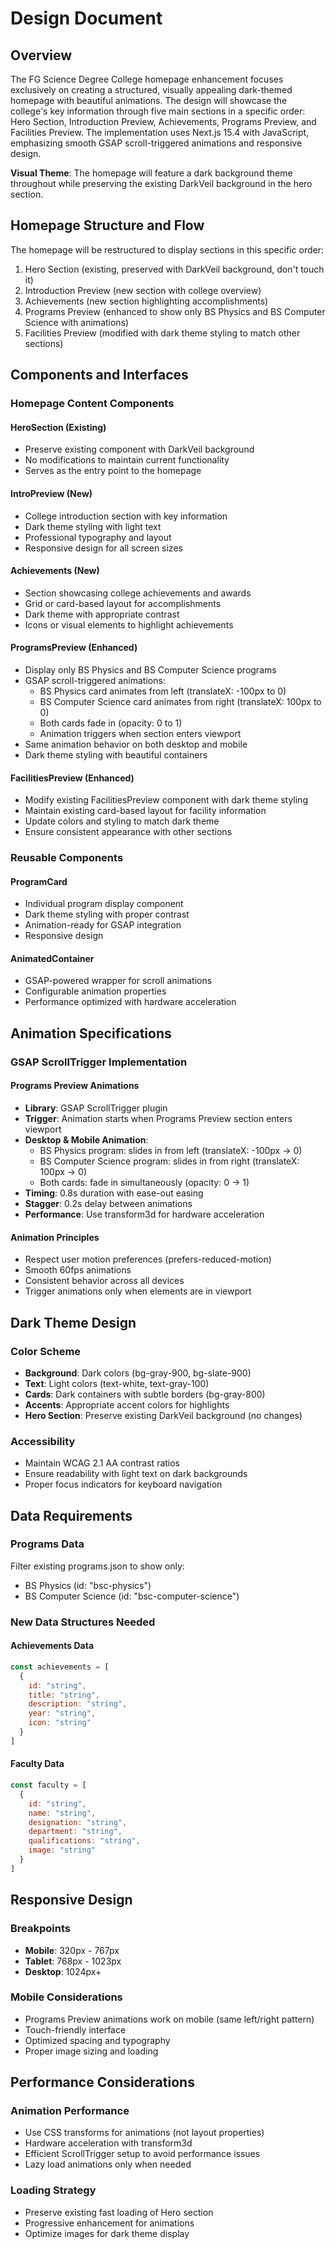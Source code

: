# Design Document

## Overview

The FG Science Degree College homepage enhancement focuses exclusively on creating a structured, visually appealing dark-themed homepage with beautiful animations. The design will showcase the college's key information through five main sections in a specific order: Hero Section, Introduction Preview, Achievements, Programs Preview, and Facilities Preview. The implementation uses Next.js 15.4 with JavaScript, emphasizing smooth GSAP scroll-triggered animations and responsive design.

**Visual Theme**: The homepage will feature a dark background theme throughout while preserving the existing DarkVeil background in the hero section.

## Homepage Structure and Flow

The homepage will be restructured to display sections in this specific order:
1. Hero Section (existing, preserved with DarkVeil background, don't touch it)
2. Introduction Preview (new section with college overview)
3. Achievements (new section highlighting accomplishments)
4. Programs Preview (enhanced to show only BS Physics and BS Computer Science with animations)
5. Facilities Preview (modified with dark theme styling to match other sections)

## Components and Interfaces

### Homepage Content Components

#### HeroSection (Existing)
- Preserve existing component with DarkVeil background
- No modifications to maintain current functionality
- Serves as the entry point to the homepage

#### IntroPreview (New)
- College introduction section with key information
- Dark theme styling with light text
- Professional typography and layout
- Responsive design for all screen sizes

#### Achievements (New)
- Section showcasing college achievements and awards
- Grid or card-based layout for accomplishments
- Dark theme with appropriate contrast
- Icons or visual elements to highlight achievements

#### ProgramsPreview (Enhanced)
- Display only BS Physics and BS Computer Science programs
- GSAP scroll-triggered animations:
  - BS Physics card animates from left (translateX: -100px to 0)
  - BS Computer Science card animates from right (translateX: 100px to 0)
  - Both cards fade in (opacity: 0 to 1)
  - Animation triggers when section enters viewport
- Same animation behavior on both desktop and mobile
- Dark theme styling with beautiful containers

#### FacilitiesPreview (Enhanced)
- Modify existing FacilitiesPreview component with dark theme styling
- Maintain existing card-based layout for facility information
- Update colors and styling to match dark theme
- Ensure consistent appearance with other sections

### Reusable Components

#### ProgramCard
- Individual program display component
- Dark theme styling with proper contrast
- Animation-ready for GSAP integration
- Responsive design

#### AnimatedContainer
- GSAP-powered wrapper for scroll animations
- Configurable animation properties
- Performance optimized with hardware acceleration

## Animation Specifications

### GSAP ScrollTrigger Implementation

#### Programs Preview Animations
- **Library**: GSAP ScrollTrigger plugin
- **Trigger**: Animation starts when Programs Preview section enters viewport
- **Desktop & Mobile Animation**:
  - BS Physics program: slides in from left (translateX: -100px → 0)
  - BS Computer Science program: slides in from right (translateX: 100px → 0)
  - Both cards: fade in simultaneously (opacity: 0 → 1)
- **Timing**: 0.8s duration with ease-out easing
- **Stagger**: 0.2s delay between animations
- **Performance**: Use transform3d for hardware acceleration

#### Animation Principles
- Respect user motion preferences (prefers-reduced-motion)
- Smooth 60fps animations
- Consistent behavior across all devices
- Trigger animations only when elements are in viewport

## Dark Theme Design

### Color Scheme
- **Background**: Dark colors (bg-gray-900, bg-slate-900)
- **Text**: Light colors (text-white, text-gray-100)
- **Cards**: Dark containers with subtle borders (bg-gray-800)
- **Accents**: Appropriate accent colors for highlights
- **Hero Section**: Preserve existing DarkVeil background (no changes)

### Accessibility
- Maintain WCAG 2.1 AA contrast ratios
- Ensure readability with light text on dark backgrounds
- Proper focus indicators for keyboard navigation

## Data Requirements

### Programs Data
Filter existing programs.json to show only:
- BS Physics (id: "bsc-physics")
- BS Computer Science (id: "bsc-computer-science")

### New Data Structures Needed

#### Achievements Data
```javascript
const achievements = [
  {
    id: "string",
    title: "string",
    description: "string",
    year: "string",
    icon: "string"
  }
]
```

#### Faculty Data
```javascript
const faculty = [
  {
    id: "string",
    name: "string",
    designation: "string",
    department: "string",
    qualifications: "string",
    image: "string"
  }
]
```

## Responsive Design

### Breakpoints
- **Mobile**: 320px - 767px
- **Tablet**: 768px - 1023px
- **Desktop**: 1024px+

### Mobile Considerations
- Programs Preview animations work on mobile (same left/right pattern)
- Touch-friendly interface
- Optimized spacing and typography
- Proper image sizing and loading

## Performance Considerations

### Animation Performance
- Use CSS transforms for animations (not layout properties)
- Hardware acceleration with transform3d
- Efficient ScrollTrigger setup to avoid performance issues
- Lazy load animations only when needed

### Loading Strategy
- Preserve existing fast loading of Hero section
- Progressive enhancement for animations
- Optimize images for dark theme display